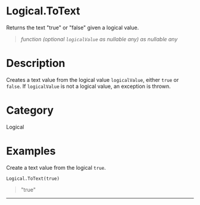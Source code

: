 ﻿# Logical.ToText
Returns the text "true" or "false" given a logical value.
> _function (optional <code>logicalValue</code> as nullable any) as nullable any_
# Description 
Creates a text value from the logical value <code>logicalValue</code>, either <code>true</code> or <code>false</code>. If <code>logicalValue</code> is not a logical value, an exception is thrown.
# Category 
Logical
# Examples 
Create a text value from the logical <code>true</code>.
```
Logical.ToText(true)
```
> "true"
***
